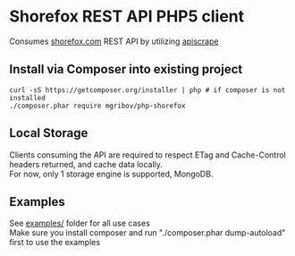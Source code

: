 # Shorefox REST API PHP5 client  
Consumes [shorefox.com](http://shorefox.com) REST API by utilizing [apiscrape](https://github.com/mgribov/apiscrape)

## Install via Composer into existing project  
    curl -sS https://getcomposer.org/installer | php # if composer is not installed
    ./composer.phar require mgribov/php-shorefox

## Local Storage
Clients consuming the API are required to respect ETag and Cache-Control headers returned, and cache data locally.  
For now, only 1 storage engine is supported, MongoDB. 

## Examples
See [examples/](https://github.com/mgribov/php-shorefox/tree/master/examples) folder for all use cases  
Make sure you install composer and run "./composer.phar dump-autoload" first to use the examples
